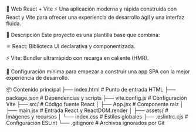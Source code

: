 🚀 Web React + Vite
⚡ Una aplicación moderna y rápida construida con React y Vite para ofrecer una experiencia de desarrollo ágil y una interfaz fluida.

🎯 Descripción
Este proyecto es una plantilla base que combina:

⚛️ React: Biblioteca UI declarativa y componentizada.

⚡ Vite: Bundler ultrarrápido con recarga en caliente (HMR).

🧹 Configuración mínima para empezar a construir una app SPA con la mejor experiencia de desarrollo.

📦 Contenido principal
├── index.html          # Punto de entrada HTML
├── package.json        # Dependencias y scripts
├── vite.config.js      # Configuración Vite
├── src/                # Código fuente React
│   ├── App.jsx         # Componente raíz
│   ├── main.jsx        # Entrada React y ReactDOM.render
│   ├── assets/         # Imágenes y recursos
│   └── index.css       # Estilos globales
├── .eslintrc.cjs       # Configuración ESLint
└── .gitignore          # Archivos ignorados por Git


